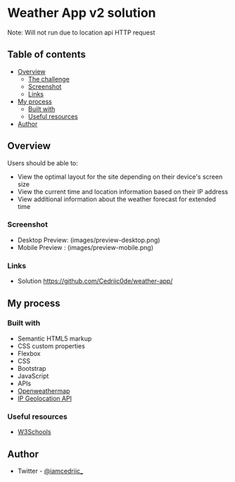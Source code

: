 # Weather App v2 solution
Note: Will not run due to location api HTTP request

## Table of contents

- [Overview](#overview)
  - [The challenge](#the-challenge)
  - [Screenshot](#screenshot)
  - [Links](#links)
- [My process](#my-process)
  - [Built with](#built-with)
  - [Useful resources](#useful-resources)
- [Author](#author)

## Overview

Users should be able to:

- View the optimal layout for the site depending on their device's screen size
- View the current time and location information based on their IP address
- View additional information about the weather forecast for extended time

### Screenshot

- Desktop Preview: (images/preview-desktop.png)
- Mobile Preview : (images/preview-mobile.png)

### Links

- Solution https://github.com/Cedriic0de/weather-app/

## My process

### Built with

- Semantic HTML5 markup
- CSS custom properties
- Flexbox
- CSS
- Bootstrap
- JavaScript
- APIs
- [Openweathermap](https://openweathermap.org/) 
- [IP Geolocation API](https://ip-api.com/)

### Useful resources

- [W3Schools](https://www.w3schols.com)

## Author

- Twitter - [@iamcedriic_](https://www.twitter.com/iamcedriic_)
